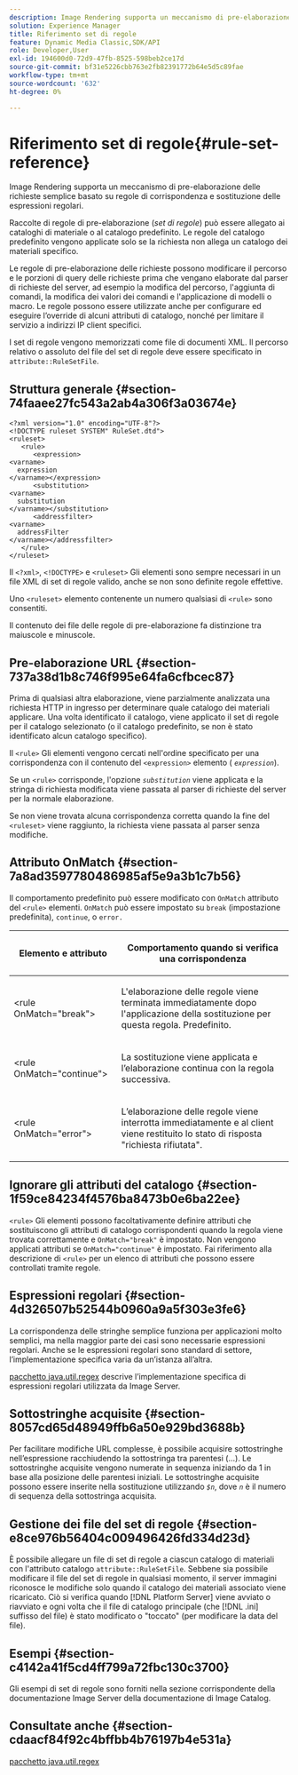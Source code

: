 ```yaml
---
description: Image Rendering supporta un meccanismo di pre-elaborazione delle richieste semplice basato su regole di corrispondenza e sostituzione delle espressioni regolari.
solution: Experience Manager
title: Riferimento set di regole
feature: Dynamic Media Classic,SDK/API
role: Developer,User
exl-id: 194600d0-72d9-47fb-8525-598beb2ce17d
source-git-commit: bf31e5226cbb763e2fb82391772b64e5d5c89fae
workflow-type: tm+mt
source-wordcount: '632'
ht-degree: 0%

---
```


# Riferimento set di regole{#rule-set-reference}

Image Rendering supporta un meccanismo di pre-elaborazione delle richieste semplice basato su regole di corrispondenza e sostituzione delle espressioni regolari.

<!--<a id="section_F44601A65CE1451EAD0A449C66B773CC"></a>-->

Raccolte di regole di pre-elaborazione (*set di regole*) può essere allegato ai cataloghi di materiale o al catalogo predefinito. Le regole del catalogo predefinito vengono applicate solo se la richiesta non allega un catalogo dei materiali specifico.

Le regole di pre-elaborazione delle richieste possono modificare il percorso e le porzioni di query delle richieste prima che vengano elaborate dal parser di richieste del server, ad esempio la modifica del percorso, l&#39;aggiunta di comandi, la modifica dei valori dei comandi e l&#39;applicazione di modelli o macro. Le regole possono essere utilizzate anche per configurare ed eseguire l’override di alcuni attributi di catalogo, nonché per limitare il servizio a indirizzi IP client specifici.

I set di regole vengono memorizzati come file di documenti XML. Il percorso relativo o assoluto del file del set di regole deve essere specificato in `attribute::RuleSetFile`.

## Struttura generale {#section-74faaee27fc543a2ab4a306f3a03674e}

```
<?xml version="1.0" encoding="UTF-8"?>
<!DOCTYPE ruleset SYSTEM" RuleSet.dtd">
<ruleset>
   <rule>
      <expression>
<varname>
  expression
</varname></expression>
      <substitution>
<varname>
  substitution
</varname></substitution>
      <addressfilter>
<varname>
  addressFilter
</varname></addressfilter>
   </rule>
</ruleset>
```

Il `<?xml>`, `<!DOCTYPE>` e `<ruleset>` Gli elementi sono sempre necessari in un file XML di set di regole valido, anche se non sono definite regole effettive.

Uno `<ruleset>` elemento contenente un numero qualsiasi di `<rule>` sono consentiti.

Il contenuto dei file delle regole di pre-elaborazione fa distinzione tra maiuscole e minuscole.

## Pre-elaborazione URL {#section-737a38d1b8c746f995e64fa6cfbcec87}

Prima di qualsiasi altra elaborazione, viene parzialmente analizzata una richiesta HTTP in ingresso per determinare quale catalogo dei materiali applicare. Una volta identificato il catalogo, viene applicato il set di regole per il catalogo selezionato (o il catalogo predefinito, se non è stato identificato alcun catalogo specifico).

Il `<rule>` Gli elementi vengono cercati nell&#39;ordine specificato per una corrispondenza con il contenuto del `<expression>` elemento ( *`expression`*).

Se un `<rule>` corrisponde, l&#39;opzione *`substitution`* viene applicata e la stringa di richiesta modificata viene passata al parser di richieste del server per la normale elaborazione.

Se non viene trovata alcuna corrispondenza corretta quando la fine del `<ruleset>` viene raggiunto, la richiesta viene passata al parser senza modifiche.

## Attributo OnMatch {#section-7a8ad3597780486985af5e9a3b1c7b56}

Il comportamento predefinito può essere modificato con `OnMatch` attributo del `<rule>` elementi. `OnMatch` può essere impostato su `break` (impostazione predefinita), `continue`, o `error.`

<table id="table_4CABF55B33854A128D5F326B31C6C397"> 
 <thead> 
  <tr> 
   <th colname="col1" class="entry"> <p>Elemento e attributo </p> </th> 
   <th colname="col2" class="entry"> <p>Comportamento quando si verifica una corrispondenza </p> </th> 
  </tr> 
 </thead>
 <tbody> 
  <tr> 
   <td colname="col1"> <p><span class="codeph"> &lt;rule OnMatch="break"&gt;</span> </p> </td> 
   <td colname="col2"> <p>L'elaborazione delle regole viene terminata immediatamente dopo l'applicazione della sostituzione per questa regola. Predefinito. </p> </td> 
  </tr> 
  <tr> 
   <td colname="col1"> <p><span class="codeph"> &lt;rule OnMatch="continue"&gt;</span> </p> </td> 
   <td colname="col2"> <p>La sostituzione viene applicata e l’elaborazione continua con la regola successiva. </p> </td> 
  </tr> 
  <tr> 
   <td colname="col1"> <p><span class="codeph"> &lt;rule OnMatch="error"&gt;</span> </p> </td> 
   <td colname="col2"> <p>L’elaborazione delle regole viene interrotta immediatamente e al client viene restituito lo stato di risposta "richiesta rifiutata". </p> </td> 
  </tr> 
 </tbody> 
</table>

## Ignorare gli attributi del catalogo {#section-1f59ce84234f4576ba8473b0e6ba22ee}

`<rule>` Gli elementi possono facoltativamente definire attributi che sostituiscono gli attributi di catalogo corrispondenti quando la regola viene trovata correttamente e `OnMatch="break"` è impostato. Non vengono applicati attributi se `OnMatch="continue"` è impostato. Fai riferimento alla descrizione di `<rule>` per un elenco di attributi che possono essere controllati tramite regole.

## Espressioni regolari {#section-4d326507b52544b0960a9a5f303e3fe6}

La corrispondenza delle stringhe semplice funziona per applicazioni molto semplici, ma nella maggior parte dei casi sono necessarie espressioni regolari. Anche se le espressioni regolari sono standard di settore, l’implementazione specifica varia da un’istanza all’altra.

[pacchetto java.util.regex](https://www2.cs.duke.edu/csed/java/jdk1.4.2/docs/api/) descrive l’implementazione specifica di espressioni regolari utilizzata da Image Server.

## Sottostringhe acquisite {#section-8057cd65d48949ffb6a50e929bd3688b}

Per facilitare modifiche URL complesse, è possibile acquisire sottostringhe nell’espressione racchiudendo la sottostringa tra parentesi (...). Le sottostringhe acquisite vengono numerate in sequenza iniziando da 1 in base alla posizione delle parentesi iniziali. Le sottostringhe acquisite possono essere inserite nella sostituzione utilizzando *`$n`*, dove *`n`* è il numero di sequenza della sottostringa acquisita.

## Gestione dei file del set di regole {#section-e8ce976b56404c009496426fd334d23d}

È possibile allegare un file di set di regole a ciascun catalogo di materiali con l&#39;attributo catalogo `attribute::RuleSetFile`. Sebbene sia possibile modificare il file del set di regole in qualsiasi momento, il server immagini riconosce le modifiche solo quando il catalogo dei materiali associato viene ricaricato. Ciò si verifica quando [!DNL Platform Server] viene avviato o riavviato e ogni volta che il file di catalogo principale (che [!DNL .ini] suffisso del file) è stato modificato o &quot;toccato&quot; (per modificare la data del file).

## Esempi {#section-c4142a41f5cd4ff799a72fbc130c3700}

Gli esempi di set di regole sono forniti nella sezione corrispondente della documentazione Image Server della documentazione di Image Catalog.

## Consultate anche {#section-cdaacf84f92c4bffbb4b76197b4e531a}

[pacchetto java.util.regex](https://www2.cs.duke.edu/csed/java/jdk1.4.2/docs/api/)
